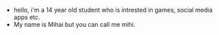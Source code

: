 - hello, i'm a 14 year old student who is intrested in games, social media apps etc.
- My name is Mihai but you can call me mihi.
